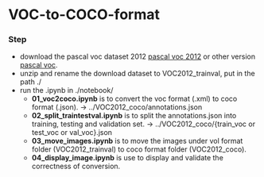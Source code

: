 # VOC-to-COCO-format

### Step
- download the pascal voc dataset 2012 [pascal voc 2012](http://host.robots.ox.ac.uk/pascal/VOC/voc2012/index.html) or other version [pascal voc](http://host.robots.ox.ac.uk/pascal/VOC/).
- unzip and rename the download dataset to VOC2012_trainval, put in the path ./
- run the .ipynb in ./notebook/
  - **01_voc2coco.ipynb** is to convert the voc format (.xml) to coco format (.json). -> ../VOC2012_coco/annotations.json
  - **02_split_traintestval.ipynb** is to split the annotations.json into training, testing and validation set. -> ../VOC2012_coco/{train_voc or test_voc or val_voc}.json
  -  **03_move_images.ipynb** is to move the images under vol format folder (VOC2012_trainval) to coco format folder (VOC2012_coco).
  -  **04_display_image.ipynb** is use to display and validate the correctness of conversion.
